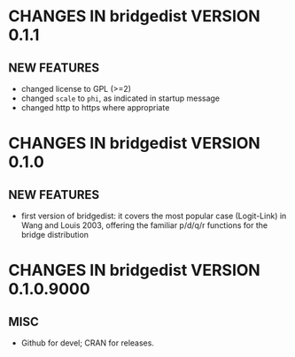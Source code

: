 # CHANGES IN bridgedist VERSION 0.1.1

## NEW FEATURES

- changed license to GPL (>=2)
- changed `scale` to `phi`, as indicated in startup message
- changed http to https where appropriate

# CHANGES IN bridgedist VERSION 0.1.0

## NEW FEATURES

- first version of bridgedist: it covers the most popular case (Logit-Link) in Wang and Louis 2003, offering the familiar p/d/q/r functions for the bridge distribution

# CHANGES IN bridgedist VERSION 0.1.0.9000

## MISC

- Github for devel; CRAN for releases.

